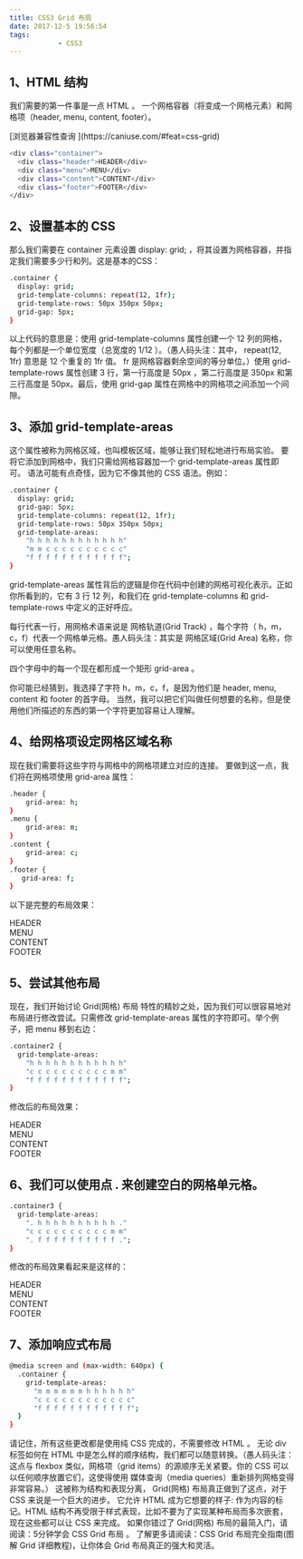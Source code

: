 ```yaml
---
title: CSS3 Grid 布局
date: 2017-12-5 19:56:54
tags:
			- CSS3
---
```


## 1、HTML 结构
<p>我们需要的第一件事是一点 HTML 。 一个网格容器（将变成一个网格元素）和网格项（header, menu, content, footer）。</p>[浏览器兼容性查询
](https://caniuse.com/#feat=css-grid)

``` bash
<div class="container">
  <div class="header">HEADER</div>
  <div class="menu">MENU</div>
  <div class="content">CONTENT</div>
  <div class="footer">FOOTER</div>
</div>

```
<!--more-->

## 2、设置基本的 CSS
<p>那么我们需要在 container 元素设置 display: grid; ，将其设置为网格容器，并指定我们需要多少行和列。这是基本的CSS：</p>

``` bash
.container {
  display: grid;
  grid-template-columns: repeat(12, 1fr);
  grid-template-rows: 50px 350px 50px;
  grid-gap: 5px;
}

```

<p>以上代码的意思是：使用 grid-template-columns 属性创建一个 12 列的网格，每个列都是一个单位宽度（总宽度的 1/12 ）。（愚人码头注：其中， repeat(12, 1fr) 意思是 12 个重复的 1fr 值。 fr 是网格容器剩余空间的等分单位。）使用 grid-template-rows 属性创建 3 行，第一行高度是 50px ，第二行高度是 350px 和第三行高度是 50px。最后，使用 grid-gap 属性在网格中的网格项之间添加一个间隙。</p>


## 3、添加 grid-template-areas
<p>这个属性被称为网格区域，也叫模板区域，能够让我们轻松地进行布局实验。
要将它添加到网格中，我们只需给网格容器加一个 grid-template-areas 属性即可。 语法可能有点奇怪，因为它不像其他的 CSS 语法。例如：</p>

``` bash
.container {
  display: grid;
  grid-gap: 5px;
  grid-template-columns: repeat(12, 1fr);
  grid-template-rows: 50px 350px 50px;
  grid-template-areas:
    "h h h h h h h h h h h h"
    "m m c c c c c c c c c c"
    "f f f f f f f f f f f f";
}

```
<p>grid-template-areas 属性背后的逻辑是你在代码中创建的网格可视化表示。正如你所看到的，它有 3 行 12 列，和我们在 grid-template-columns 和 grid-template-rows 中定义的正好呼应。

每行代表一行，用网格术语来说是 网格轨道(Grid Track) ，每个字符（ h，m，c，f）代表一个网格单元格。愚人码头注：其实是 网格区域(Grid Area) 名称，你可以使用任意名称。

四个字母中的每一个现在都形成一个矩形 grid-area 。

你可能已经猜到，我选择了字符 h，m，c，f，是因为他们是 header, menu, content 和 footer 的首字母。 当然，我可以把它们叫做任何想要的名称，但是使用他们所描述的东西的第一个字符更加容易让人理解。</p>


## 4、给网格项设定网格区域名称
<p>现在我们需要将这些字符与网格中的网格项建立对应的连接。 要做到这一点，我们将在网格项使用 grid-area 属性：</p>

``` bash
.header {
    grid-area: h;
}
.menu {
    grid-area: m;
}
.content {
    grid-area: c;
}
.footer {
   grid-area: f;
}
```

以下是完整的布局效果：
<div class="grid-box"><div class="container"><div class="header">HEADER</div><div class="menu">MENU</div><div class="contents">CONTENT</div><div class="footer">FOOTER</div></div></div>


## 5、尝试其他布局
<p>现在，我们开始讨论 Grid(网格) 布局 特性的精妙之处，因为我们可以很容易地对布局进行修改尝试。只需修改 grid-template-areas 属性的字符即可。举个例子，把 menu 移到右边：</p>

``` bash
.container2 {
  grid-template-areas:
    "h h h h h h h h h h h h"
    "c c c c c c c c c c m m"
    "f f f f f f f f f f f f";
}
```

修改后的布局效果：
<div class="grid-box"><div class="container container2"><div class="header">HEADER</div><div class="menu">MENU</div><div class="contents">CONTENT</div><div class="footer">FOOTER</div></div></div>

## 6、我们可以使用点 . 来创建空白的网格单元格。

``` bash
.container3 {
  grid-template-areas:
    ". h h h h h h h h h h ."
    "c c c c c c c c c c m m"
    ". f f f f f f f f f f .";
}
```

修改的布局效果看起来是这样的：
<div class="grid-box"><div class="container container3"><div class="header">HEADER</div><div class="menu">MENU</div><div class="contents">CONTENT</div><div class="footer">FOOTER</div></div></div>

## 7、添加响应式布局

``` bash
@media screen and (max-width: 640px) {
  .container {
    grid-template-areas:
      "m m m m m m h h h h h h"
      "c c c c c c c c c c c c"
      "f f f f f f f f f f f f";
  }
}
```

<p>请记住，所有这些更改都是使用纯 CSS 完成的，不需要修改 HTML 。 无论 div 标签如何在 HTML 中是怎么样的顺序结构，我们都可以随意转换。（愚人码头注：这点与 flexbox 类似，网格项（grid items）的源顺序无关紧要。你的 CSS 可以以任何顺序放置它们，这使得使用 媒体查询（media queries）重新排列网格变得非常容易。）
这被称为结构和表现分离， Grid(网格) 布局真正做到了这点，对于 CSS 来说是一个巨大的进步。
它允许 HTML 成为它想要的样子: 作为内容的标记。HTML 结构不再受限于样式表现，比如不要为了实现某种布局而多次嵌套，现在这些都可以让 CSS 来完成。
如果你错过了 Grid(网格) 布局的最简入门，请阅读：5分钟学会 CSS Grid 布局 。 了解更多请阅读：CSS Grid 布局完全指南(图解 Grid 详细教程)，让你体会 Grid 布局真正的强大和灵活。</p>